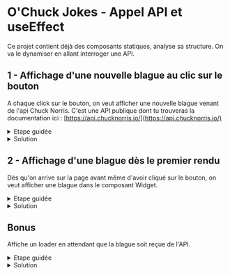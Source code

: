 # O'Chuck Jokes - Appel API et useEffect

Ce projet contient déjà des composants statiques, analyse sa structure. On va le dynamiser en allant interroger une API.

## 1 - Affichage d'une nouvelle blague au clic sur le bouton
A chaque click sur le bouton, on veut afficher une nouvelle blague venant de l'api Chuck Norris. 
C'est une API publique dont tu trouveras la documentation ici : [https://api.chucknorris.io/](https://api.chucknorris.io/)

<details>
  <summary>Etape guidée</summary>

  #### 1.1 - Stockage de la blague dans le state du composant `Widget`

  - Ajoute un état au composant Widget avec useState (initialisé avec la chaine de caractère `One super hilarious joke`)
  - Affiche dans le JSX la valeur de cet état au lieu de la blague en dur.

  #### 1.2 - Appel API au click

  - Installe `axios` avec `yarn`
  - Créé une fonction `fetchJokes` dans le composant `Widget`, dans cette fonction :
    - lance la requête avec axios (n'oublie pas de l'importer) vers l'url `https://api.chucknorris.io/jokes/random`
    - à reception de la réponse, mets à jour le state avec la blague reçue

  - Fais passer cette fonction au composant `Button` via une prop
  - Execute là au click sur le bouton.

</details>

<details>
  <summary>Solution</summary>

  ![creation du state](./img/1-widget.png)

  ![creation du state](./img/1-button.png)

  N'oublie pas d'installer axios : `yarn add axios`

</details>

## 2 - Affichage d'une blague dès le premier rendu
Dès qu'on arrive sur la page avant même d'avoir cliqué sur le bouton, on veut afficher une blague dans le composant Widget.

<details>
  <summary>Etape guidée</summary>

#### 2.1 - Appel API au premier rendu
  Ajoute un useEffect dans le composant widget avec les paramètres suivants : 
  - la callback qui devra executer `fetchJokes`,
  - le tableau de dépendances vide qui indique qu'il faut executer la callback uniquement au premier rendu.

</details>

<details>
  <summary>Solution</summary>

  ![creation du state](./img/2-widget.png)

</details>


## Bonus

Affiche un loader en attendant que la blague soit reçue de l'API.

<details>
  <summary>Etape guidée</summary>

  #### 1 - Création de l'état de loading dans le state
  Ajoute dans le composant Widget un état `isLoading` avec `useState` (initialisé à `true` puisque on sera en état de loading direct en arrivant sur la page)

  #### 2 - Modification de l'état de loading avant et après la requette
  - avant de faire l'appel API, passe sa valeur à `true`
  - quand l'appel est fini (succès OU erreur), passe sa valeur à `false` 

  #### 3 - Affichage conditionnel
  Utilise cet état pour faire un afffichage conditionnel :
  - si `true` : affiche un loader ou simplement le texte "joke loading ..."
  - si `false` : affiche la blague

</details>

<details>
  <summary>Solution</summary>

  ![creation du state](./img/3-widget.png)
  ![creation du state](./img/3-loader.png)
  ![creation du state](./img/3-loader-css.png)

</details>